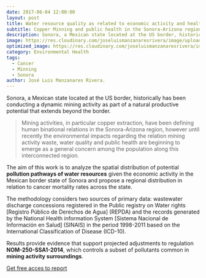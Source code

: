 ```yaml
---
date: 2017-06-04 12:00:00
layout: post
title: Water resource quality as related to economic activity and health patterns in Sonora, Mexico.
subtitle: Copper Minning and public health in the Sonora-Arizona region. 
description: Sonora, a Mexican state located at the US border, historically has been conducting a dynamic mining activity as part of a natural productive potential that extends beyond the border. 
image: https://res.cloudinary.com/joseluismanzanaresrivera/image/upload/v1585599688/Grupo-Mexico_eflgyn.jpg
optimized_image: https://res.cloudinary.com/joseluismanzanaresrivera/image/upload/v1585599688/Grupo-Mexico_eflgyn.jpg
category: Environmental Health
tags:
  - Cancer
  - Minning
  - Sonora
author: José Luis Manzanares Rivera.
---
```


Sonora, a Mexican state located at the US border, historically has been conducting a dynamic mining activity as part of a natural productive potential that extends beyond the border. 

>Mining activities, in particular copper extraction, have been defining human binational relations in the Sonora-Arizona region, however until recently the environmental impacts regarding the relation mining activity waste, water quality and public health are beginning to emerge as a general concern among the population along this interconnected region. 

The aim of this work is to analyze the spatial distribution of potential **pollution pathways of water resources** given the economic activity in the Mexican border state of Sonora  and  propose  a  regional  distribution  in  relation  to  cancer  mortality  rates  across the state.

The methodology considers two sources of primary data: wastewater discharge concessions registered in the Public registry on Water rights [Registro Público de Derechos de Agua] (REPDA) and the records generated by the National Health information System [Sistema Nacional de Información en  Salud] (SINAIS) in the period 1998-2011 based on the International Classification of Disease (ICD-10).

Results provide evidence that support projected adjustments to regulation  **NOM-250-SSA1-2014**, which controls a subset of pollutants common in **mining activity surroundings**.

[Get free acces to report](http://revistas.unla.edu.ar/saludcolectiva/article/view/811)



